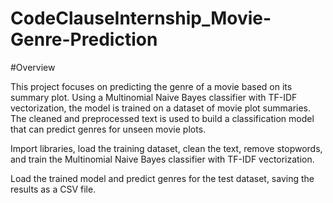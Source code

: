 # CodeClauseInternship_Movie-Genre-Prediction

#Overview

This project focuses on predicting the genre of a movie based on its summary plot. 
Using a Multinomial Naive Bayes classifier with TF-IDF vectorization, the model is trained on a dataset of movie plot summaries. 
The cleaned and preprocessed text is used to build a classification model that can predict genres for unseen movie plots.

Import libraries, load the training dataset, clean the text, remove stopwords, and train the Multinomial Naive Bayes classifier with TF-IDF vectorization.

Load the trained model and predict genres for the test dataset, saving the results as a CSV file.

 
